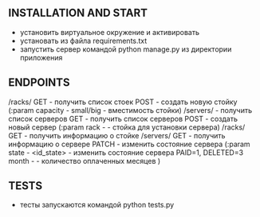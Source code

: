 INSTALLATION AND START
----------------------
- установить виртуальное окружение и активировать
- установать из файла requirements.txt
- запустить сервер командой python manage.py из директории приложения



ENDPOINTS
----------------------
/racks/ 
      GET - получить список стоек
      POST - создать новую стойку (:param capacity - small/big - вместимость стойки)
/servers/ - получить список серверов
      GET - получить список серверов
      POST - создать новый сервер (:param rack - <id> - стойка для установки сервера)
/racks/<id>
      GET - получить информацию о стойке
/servers/<id>
      GET - получить информацию о сервере
      PATCH - изменить состояние сервера (:param state - <id_state> - изменить состояние сервера   PAID=1, DELETED=3
                                                 month - <int> - количество оплаченных месяцев )
      
      
TESTS
-----
- тесты запускаются командой python tests.py
